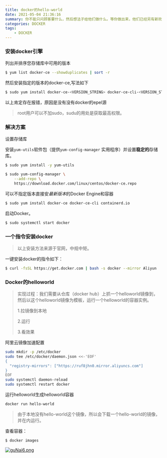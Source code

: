 ```yaml
---
title: docker的hello-world
date: 2021-05-04 21:36:16
summary: 你不能只问顾客要什么，然后想法子给他们做什么。等你做出来，他们已经另有新欢了。
categories: DOCKER
tags:
	- DOCKER
---
```


### 安装docker引擎

列出并排序您存储库中可用的版本

```bash
$ yum list docker-ce --showduplicates | sort -r
```

然后安装指定的版本的docker-ce,写法如下

```bash
$ sudo yum install docker-ce-<VERSION_STRING> docker-ce-cli-<VERSION_STRING> containerd.io
```

以上肯定存在报错，原因是没有没有docker的epel源

> root用户可以不加sudo，sudu的用处是获取最高权限。

### 解决方案

设置存储库

安装`yum-utils`软件包（提供`yum-config-manager` 实用程序）并设置**稳定的**存储库。

```bash
$ sudo yum install -y yum-utils

$ sudo yum-config-manager \
    --add-repo \
    https://download.docker.com/linux/centos/docker-ce.repo
```

可以不指定版本直接安*最新版本*的Docker Engine和容器

```bash
$ sudo yum install docker-ce docker-ce-cli containerd.io
```

启动Docker。

```bash
$ sudo systemctl start docker
```

### 一个指令安装docker

> 以上安装方法来源于官网，中规中矩。

一键安装docker的指令如下：

```bash
$ curl -fsSL https://get.docker.com | bash -s docker --mirror Aliyun
```

### Docker的helloworld

> 实现过程：我们需要从仓库（docker hub）上抓一个helloworld镜像到，然后以这个helloworld镜像为模板，运行一个helloworld的容器实例。
>
> 1.拉镜像到本地
>
> 2.运行
>
> 3.看效果

阿里云镜像加速配置

```bash
sudo mkdir -p /etc/docker
sudo tee /etc/docker/daemon.json <<-'EOF'
{
  "registry-mirrors": ["https://ruf8jhn0.mirror.aliyuncs.com"]
}
EOF
sudo systemctl daemon-reload
sudo systemctl restart docker
```

运行helloworld生成helloworld容器

```bash
docker run hello-world
```

> 由于本地没有hello-world这个镜像，所以会下载一个hello-world的镜像，并在内运行。

查看容器：

```bash
$ docker images
```

[![guNai6.png](https://z3.ax1x.com/2021/05/04/guNai6.png)](https://imgtu.com/i/guNai6)